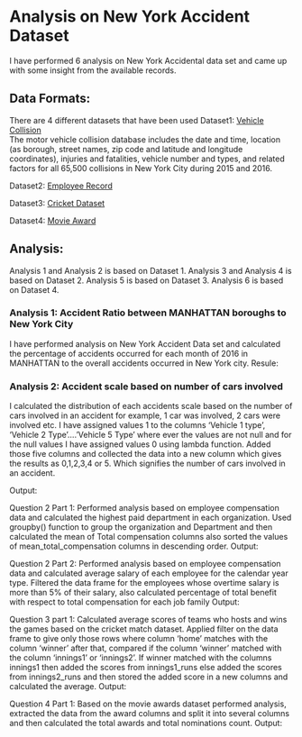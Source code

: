 # Analysis on New York Accident Dataset
I have performed 6 analysis on New York Accidental data set and came up with some insight from the available records. 
## Data Formats:
There are 4 different datasets that have been used
Dataset1: [Vehicle Collision]( https://www.kaggle.com/nypd/vehicle-collisions/data)  
The motor vehicle collision database includes the date and time, location (as borough, street names, zip code and latitude and longitude coordinates), injuries and fatalities, vehicle number and types, and related factors for all 65,500 collisions in New York City during 2015 and 2016.

Dataset2: [Employee Record]()

Dataset3: [Cricket Dataset]()

Dataset4: [Movie Award]()

## Analysis:
Analysis 1 and Analysis 2 is based on Dataset 1.
Analysis 3 and Analysis 4 is based on Dataset 2.
Analysis 5 is based on Dataset 3.
Analysis 6 is based on Dataset 4.

### Analysis 1: Accident Ratio between MANHATTAN boroughs to New York City
I have performed analysis on New York Accident Data set and calculated the percentage of accidents occurred for each month of 2016 in MANHATTAN to the overall accidents occurred in New York city.
Resule:


### Analysis 2: Accident scale based on number of cars involved
I calculated the distribution of each accidents scale based on the number of cars involved in an accident for example, 1 car was involved, 2 cars were involved etc.
I have assigned values 1 to the columns ‘Vehicle 1 type’, ‘Vehicle 2 Type’….’Vehicle 5 Type’ where ever the values are not null and for the null values I have assigned values 0 using lambda function. Added those five columns and collected the data into a new column which gives the results as 0,1,2,3,4 or 5. Which signifies the number of cars involved in an accident.



Output:
 

Question 2 Part 1:
Performed analysis based on employee compensation data and calculated the highest paid department in each organization. Used groupby() function to group the organization and Department and then calculated the mean of Total compensation columns also sorted the values of mean_total_compensation columns in descending order.
Output:
 



Question 2 Part 2:
Performed analysis based on employee compensation data and calculated average salary of each employee for the calendar year type. 
Filtered the data frame for the employees whose overtime salary is more than 5% of their salary, also calculated percentage of total benefit with respect to total compensation for each job family
Output:
 







Question 3 part 1:
Calculated average scores of teams who hosts and wins the games based on the cricket match dataset.
Applied filter on the data frame to give only those rows where column ‘home’ matches with the column ‘winner’ after that, compared if the column ‘winner’ matched with the column ‘innings1’ or ‘innings2’.
If winner matched with the columns innings1 then added the scores from innings1_runs else added the scores from innings2_runs and then stored the added score in a new columns and calculated the average.
Output:
 

Question 4 Part 1:
Based on the movie awards dataset performed analysis, extracted the data from the award columns and split it into several columns and then calculated the total awards and total nominations count.
Output:
 
